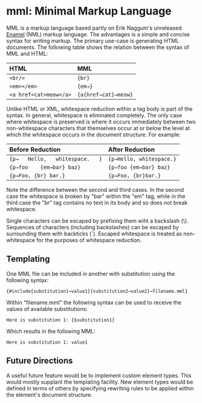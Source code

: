 # mml: Minimal Markup Language

MML is a markup language based partly on Erik Naggum's unreleased
[Enamel][1] (NML) markup language. The advantages is a simple and
concise syntax for writing markup. The primary use-case is
generating HTML documents.  The following table shows the relation
between the syntax of MML and HTML:

| HTML                   | MML                  |
| :--------------------- | :------------------- |
| `<br/>`                | `{br}`               |
| `<em></em>`            | `{em→}`              |
| `<a href=cat>meow</a>` | `{a{href→cat}→meow}` |

Unlike HTML or XML, whitespace reduction within a tag body is part
of the syntax. In general, whitespace is eliminated completely.
The only case where whitespace is preserved is where it occurs
immediately between two non-whitespace characters that themselves
occur at or below the level at which the whitespace occurs in the
document structure. For example:

| Before Reduction                   | After Reduction           |
| :--------------------------------- | :------------------------ |
| <code>{p→&nbsp;&nbsp;&nbsp;Hello,&nbsp;&nbsp;&nbsp;whitespace.&nbsp;&nbsp;&nbsp;}</code>   | `{p→Hello, whitespace.}`  |
| <code>{p→foo&nbsp;&nbsp;&nbsp;&nbsp;{em→bar}&nbsp;baz}</code>          | `{p→foo {em→bar} baz}`    |
| <code>{p→Foo,&nbsp;{br}&nbsp;bar.}</code>               | `{p→Foo, {br}bar.}`       |

Note the difference between the second and third cases. In the
second case the whitespace is broken by "bar" within the "em" tag,
while in the third case the "br" tag contains no text in its body
and so does not break whitespace.

Single characters can be escaped by prefixing them wiht a backslash
(\\). Sequences of characters (including backslashes) can be
escaped by surrounding them with backticks (\`). Escaped whitespace
is treated as non-whitespace for the purposes of whitespace
reduction.

## Templating

One MML file can be included in another with substitution using the
following syntax:

    {#include{substitution1→value1}{substitution2→value2}→filename.mml}

Within "filename.mml" the following syntax can be used to receive the
values of available substitutions:

    Here is substitution 1: {$substitution1}

Which results in the following MML:

    Here is substitution 1: value1

## Future Directions

A useful future feature would be to implement custom element types.
This would mostly supplant the templating facility. New element types
would be defined in terms of others by specifying rewriting rules to
be applied within the element's document structure.

[1]: http://www.schnada.de/grapt/eriknaggum-enamel.html

